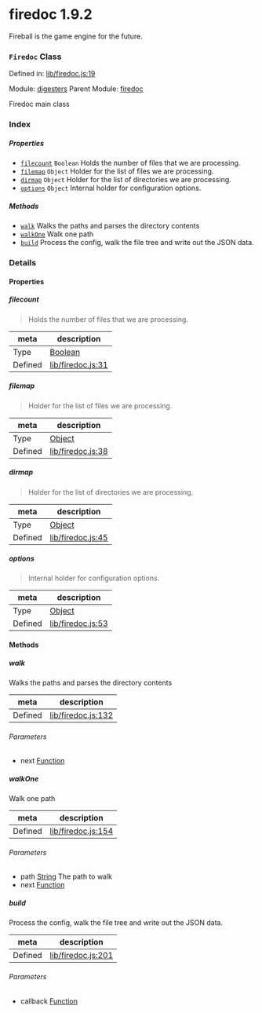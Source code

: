 
# firedoc 1.9.2

Fireball is the game engine for the future.

### `Firedoc` Class


Defined in: [lib/firedoc.js:19](../files/lib/firedoc.js.js)

Module: [digesters](../modules/digesters.md)
Parent Module: [firedoc](../modules/firedoc.md)




Firedoc main class

### Index

##### Properties

  - [`filecount`](#property-filecount) `Boolean` Holds the number of files that we are processing.
  - [`filemap`](#property-filemap) `Object` Holder for the list of files we are processing.
  - [`dirmap`](#property-dirmap) `Object` Holder for the list of directories we are processing.
  - [`options`](#property-options) `Object` Internal holder for configuration options.



##### Methods

  - [`walk`](#method-walk) Walks the paths and parses the directory contents
  - [`walkOne`](#method-walkone) Walk one path
  - [`build`](#method-build) Process the config, walk the file tree and write out the JSON data.





### Details


#### Properties


##### filecount

> Holds the number of files that we are processing.

| meta | description |
|------|-------------|
| Type | <a href="https://developer.mozilla.org/en/JavaScript/Reference/Global_Objects/Boolean" class="crosslink external" target="_blank">Boolean</a> |
| Defined | [lib/firedoc.js:31](../files/lib_firedoc.js.md#l31) |



##### filemap

> Holder for the list of files we are processing.

| meta | description |
|------|-------------|
| Type | <a href="https://developer.mozilla.org/en/JavaScript/Reference/Global_Objects/Object" class="crosslink external" target="_blank">Object</a> |
| Defined | [lib/firedoc.js:38](../files/lib_firedoc.js.md#l38) |



##### dirmap

> Holder for the list of directories we are processing.

| meta | description |
|------|-------------|
| Type | <a href="https://developer.mozilla.org/en/JavaScript/Reference/Global_Objects/Object" class="crosslink external" target="_blank">Object</a> |
| Defined | [lib/firedoc.js:45](../files/lib_firedoc.js.md#l45) |



##### options

> Internal holder for configuration options.

| meta | description |
|------|-------------|
| Type | <a href="https://developer.mozilla.org/en/JavaScript/Reference/Global_Objects/Object" class="crosslink external" target="_blank">Object</a> |
| Defined | [lib/firedoc.js:53](../files/lib_firedoc.js.md#l53) |






<!-- Method Block -->
#### Methods


##### walk

Walks the paths and parses the directory contents

| meta | description |
|------|-------------|
| Defined | [lib/firedoc.js:132](../files/lib_firedoc.js.md#l132) |

###### Parameters
- next <a href="https://developer.mozilla.org/en/JavaScript/Reference/Global_Objects/Function" class="crosslink external" target="_blank">Function</a> 


##### walkOne

Walk one path

| meta | description |
|------|-------------|
| Defined | [lib/firedoc.js:154](../files/lib_firedoc.js.md#l154) |

###### Parameters
- path <a href="https://developer.mozilla.org/en/JavaScript/Reference/Global_Objects/String" class="crosslink external" target="_blank">String</a> The path to walk
- next <a href="https://developer.mozilla.org/en/JavaScript/Reference/Global_Objects/Function" class="crosslink external" target="_blank">Function</a> 


##### build

Process the config, walk the file tree and write out the JSON data.

| meta | description |
|------|-------------|
| Defined | [lib/firedoc.js:201](../files/lib_firedoc.js.md#l201) |

###### Parameters
- callback <a href="https://developer.mozilla.org/en/JavaScript/Reference/Global_Objects/Function" class="crosslink external" target="_blank">Function</a> 




